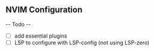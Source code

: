 ## NVIM Configuration

-- Todo -- 
- [ ] add essential plugins
- [ ] LSP to configure with LSP-config (not using LSP-zero)
